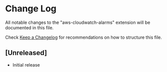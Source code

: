 # Change Log

All notable changes to the "aws-cloudwatch-alarms" extension will be documented in this file.

Check [Keep a Changelog](http://keepachangelog.com/) for recommendations on how to structure this file.

## [Unreleased]

- Initial release